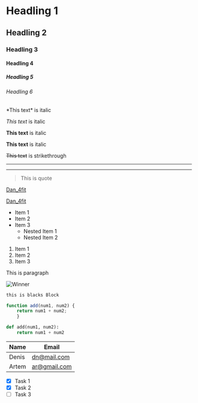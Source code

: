 <!--Headlings -->
# Headling 1
## Headling 2
### Headling 3
#### Headling 4
##### Headling 5
###### Headling 6

<!-- Italics -->
\*This text\* is italic

_This text_ is italic

<!-- Strong -->
**This text** is italic

__This text__ is italic

<!--Strikethrough -->
~~This text~~ is strikethrough

<!-- Horizontal rule-->

---
___

<!-- Blockquote -->
> This is quote

<!-- Links -->
[Dan_4fit](http://www.instagram.com/dan_4fit)

[Dan_4fit](http://www.instagram.com/dan_4fit "Dan_4fit")

<!-- UL -->
* Item 1
* Item 2
* Item 3
  * Nested Item 1
  * Nested Item 2

<!-- OL -->
1. Item 1
1. Item 2
1. Item 3

<!-- Inline code Block -->
<p>This is paragraph<p>

<!-- Images -->
![Winner](https://encrypted-tbn0.gstatic.com/images?q=tbn:ANd9GcTQ7ls0bd1tfhAb3hyRiFH_P2WkbOpBCaA6lXIx-cqzq1qySVK7gRHxGfugBb2_NbpoO3o&usqp=CAU)

<!-- Github Markdown-->

<!-- Code Blocks -->
```bash
this is blacks Block
```

```javascript
function add(num1, num2) {
    return num1 + num2;
    }
```
```python
def add(num1, num2):
    return num1 + num2
```
<!-- Tables -->
| Name     | Email     |
| -------- | --------- |
| Denis    | dn@mail.com|
| Artem    | ar@gmail.com|

<!-- Task Lists -->
* [x] Task 1
* [x] Task 2
* [ ] Task 3